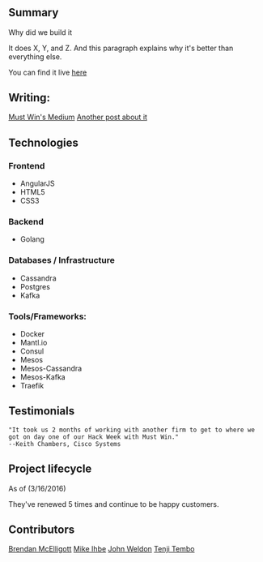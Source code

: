 
# <Project Title>

## Summary

Why did we build it

It does X, Y, and Z. And this paragraph explains why it's better than everything else.

You can find it live [here](https://linkto.place)

## Writing: 

[Must Win's Medium](https://linkto.post)
[Another post about it](http://linkto.post)


## Technologies

### Frontend

* AngularJS
* HTML5
* CSS3


### Backend

* Golang

### Databases / Infrastructure

* Cassandra
* Postgres
* Kafka

### Tools/Frameworks:

* Docker
* Mantl.io
* Consul
* Mesos
* Mesos-Cassandra
* Mesos-Kafka
* Traefik




## Testimonials

```
"It took us 2 months of working with another firm to get to where we got on day one of our Hack Week with Must Win."
--Keith Chambers, Cisco Systems
```

## Project lifecycle

As of (3/16/2016)

They've renewed 5 times and continue to be happy customers.

## Contributors

[Brendan McElligott](https://www.linkedin.com/in/brendan-mcelligott-6032044)
[Mike Ihbe](https://www.linkedin.com/in/mike-ihbe-a356694)
[John Weldon](https://www.linkedin.com/in/johnweldon)
[Tenji Tembo](https://www.linkedin.com/in/tenji240)

